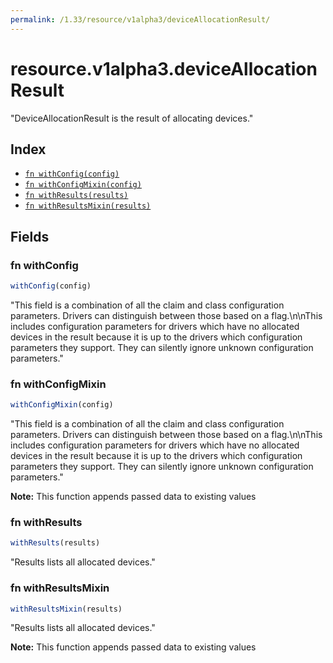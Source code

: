 ```yaml
---
permalink: /1.33/resource/v1alpha3/deviceAllocationResult/
---
```


# resource.v1alpha3.deviceAllocationResult

"DeviceAllocationResult is the result of allocating devices."

## Index

* [`fn withConfig(config)`](#fn-withconfig)
* [`fn withConfigMixin(config)`](#fn-withconfigmixin)
* [`fn withResults(results)`](#fn-withresults)
* [`fn withResultsMixin(results)`](#fn-withresultsmixin)

## Fields

### fn withConfig

```ts
withConfig(config)
```

"This field is a combination of all the claim and class configuration parameters. Drivers can distinguish between those based on a flag.\n\nThis includes configuration parameters for drivers which have no allocated devices in the result because it is up to the drivers which configuration parameters they support. They can silently ignore unknown configuration parameters."

### fn withConfigMixin

```ts
withConfigMixin(config)
```

"This field is a combination of all the claim and class configuration parameters. Drivers can distinguish between those based on a flag.\n\nThis includes configuration parameters for drivers which have no allocated devices in the result because it is up to the drivers which configuration parameters they support. They can silently ignore unknown configuration parameters."

**Note:** This function appends passed data to existing values

### fn withResults

```ts
withResults(results)
```

"Results lists all allocated devices."

### fn withResultsMixin

```ts
withResultsMixin(results)
```

"Results lists all allocated devices."

**Note:** This function appends passed data to existing values